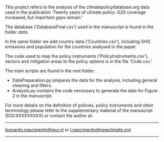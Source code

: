 This project refers to the analysis of the climatepolicydatabase.org data used in the 
publication 'Twenty years of climate policy: G20 coverage increased, but important gaps remain.'

The database ('DatabaseFinal.csv') used in the manuscript is found in the folder *data*.

In the same folder we add country data ('Countries.csv'), including GHG emissions and population for the
countries analysed in the paper.

The code used to map the policy instruments ('PolicyInstruments.csv'), sectors and mitigation areas to the 
policy options is in the file 'Code.csv.'

The main scripts are found in the root folder:

 - DataPreparation.py prepares the data for the analysis, including general cleaning and filters.
 - Analysis.py contains the code necessary to generate the data for Figure 2 in the manuscript.
 
 For more details on the definition of policies, policy instruments and other terminology please refer 
 to the supplementary material of the manuscript (DOI:XXXXXXXXX) or contact the author at:
 
 __________________________________________________________________________
 
  leonardo.nascimento@wur.nl or
  l.nascimento@newclimate.org
 
 __________________________________________________________________________
 